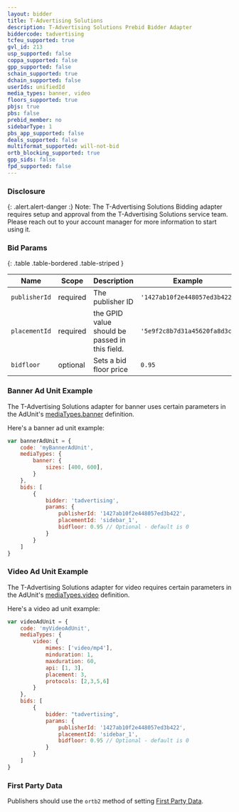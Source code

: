 ```yaml
---
layout: bidder
title: T-Advertising Solutions
description: T-Advertising Solutions Prebid Bidder Adapter
biddercode: tadvertising
tcfeu_supported: true
gvl_id: 213
usp_supported: false
coppa_supported: false
gpp_supported: false
schain_supported: true
dchain_supported: false
userIds: unifiedId
media_types: banner, video
floors_supported: true
pbjs: true
pbs: false
prebid_member: no
sidebarType: 1
pbs_app_supported: false
deals_supported: false
multiformat_supported: will-not-bid
ortb_blocking_supported: true
gpp_sids: false
fpd_supported: false
---
```


### Disclosure

{: .alert.alert-danger :}
Note: The T-Advertising Solutions Bidding adapter requires setup and approval from the T-Advertising Solutions service team. Please reach out to your account manager for more information to start using it.

### Bid Params

{: .table .table-bordered .table-striped }

Name | Scope | Description | Example | Type
--- | --- | --- | --- | ----
`publisherId` | required | The publisher ID | `'1427ab10f2e448057ed3b422'` | `String`
`placementId` | required | the GPID value should be passed in this field. | `'5e9f2c8b7d31a45620fa8d3c'` | `String`
`bidfloor` | optional | Sets a bid floor price | `0.95` | `Float`

### Banner Ad Unit Example

The T-Advertising Solutions adapter for banner uses certain parameters in the AdUnit's
[mediaTypes.banner](https://docs.prebid.org/dev-docs/adunit-reference.html#adUnit.mediaTypes.banner) definition.

Here's a banner ad unit example:

```javascript
var bannerAdUnit = {
    code: 'myBannerAdUnit',
    mediaTypes: {
        banner: {
            sizes: [400, 600],
        }
    },
    bids: [
        {
            bidder: 'tadvertising',
            params: {
                publisherId: '1427ab10f2e448057ed3b422',
                placementId: 'sidebar_1',
                bidfloor: 0.95 // Optional - default is 0
            }
        }
    ]
}
```

### Video Ad Unit Example

The T-Advertising Solutions adapter for video requires certain parameters in the AdUnit's
[mediaTypes.video](/dev-docs/adunit-reference.html#adUnit.mediaTypes.video) definition.

Here's a video ad unit example:

```javascript
var videoAdUnit = {
    code: 'myVideoAdUnit',
    mediaTypes: {
        video: {
            mimes: ['video/mp4'],
            minduration: 1,
            maxduration: 60,
            api: [1, 3],
            placement: 3,
            protocols: [2,3,5,6]
        }
    },
    bids: [
        {
            bidder: "tadvertising",
            params: {
                publisherId: '1427ab10f2e448057ed3b422',
                placementId: 'sidebar_1',
                bidfloor: 0.95 // Optional - default is 0
            }
        }
    ]
}
```

### First Party Data
Publishers should use the `ortb2` method of setting [First Party Data](/features/firstPartyData.html).
